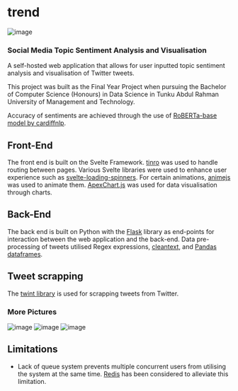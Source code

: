 # trend
![image](https://user-images.githubusercontent.com/48972583/218265911-88eaa5b1-494a-4d81-af4d-7930c01e2fbc.png)

### Social Media Topic Sentiment Analysis and Visualisation
A self-hosted web application that allows for user inputted topic sentiment analysis and visualisation of Twitter tweets. 

This project was built as the Final Year Project when pursuing the Bachelor of Computer Science (Honours) in Data Science in Tunku Abdul Rahman University of Management and Technology.

Accuracy of sentiments are achieved through the use of [RoBERTa-base model by cardiffnlp](https://huggingface.co/cardiffnlp/twitter-roberta-base-sentiment-latest).

## Front-End
The front end is built on the Svelte Framework. [tinro](https://github.com/AlexxNB/tinro) was used to handle routing between pages. Various Svelte libraries were used to enhance user experience such as [svelte-loading-spinners](https://www.npmjs.com/package/svelte-loading-spinners). For certain animations, [animejs](https://animejs.com/) was used to animate them. [ApexChart.js](https://apexcharts.com/) was used for data visualisation through charts. 

## Back-End
The back end is built on Python with the [Flask](https://flask.palletsprojects.com/en/2.2.x/) library as end-points for interaction between the web application and the back-end. Data pre-processing of tweets utilised Regex expressions, [cleantext](https://pypi.org/project/cleantext/), and [Pandas dataframes](https://pandas.pydata.org/docs/index.html).

## Tweet scrapping
The [twint library](https://github.com/twintproject/twint) is used for scrapping tweets from Twitter.

### More Pictures
![image](https://user-images.githubusercontent.com/48972583/218265921-649e6793-a998-42ec-9e7d-5dd41565291d.png)
![image](https://user-images.githubusercontent.com/48972583/218265945-0a02f019-a3e6-4c5c-a437-661ecbf5b7fa.png)
![image](https://user-images.githubusercontent.com/48972583/218265951-ce11a4ba-fc55-46bf-8bc7-f3d68b691afa.png)

## Limitations
- Lack of queue system prevents multiple concurrent users from utilising the system at the same time. [Redis](https://redis.io/) has been considered to alleviate this limitation.
